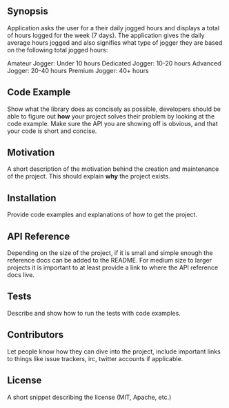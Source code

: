 ## Synopsis

Application asks the user for a their daily jogged hours and displays a total of hours logged for the week (7 days). The application gives the daily average hours jogged and also signifies what type of jogger they are based on the following total jogged hours:

Amateur Jogger: Under 10 hours
Dedicated Jogger: 10-20 hours
Advanced Jogger: 20-40 hours
Premium Jogger: 40+ hours

## Code Example

Show what the library does as concisely as possible, developers should be able to figure out **how** your project solves their problem by looking at the code example. Make sure the API you are showing off is obvious, and that your code is short and concise.

## Motivation

A short description of the motivation behind the creation and maintenance of the project. This should explain **why** the project exists.

## Installation

Provide code examples and explanations of how to get the project.

## API Reference

Depending on the size of the project, if it is small and simple enough the reference docs can be added to the README. For medium size to larger projects it is important to at least provide a link to where the API reference docs live.

## Tests

Describe and show how to run the tests with code examples.

## Contributors

Let people know how they can dive into the project, include important links to things like issue trackers, irc, twitter accounts if applicable.

## License

A short snippet describing the license (MIT, Apache, etc.)
